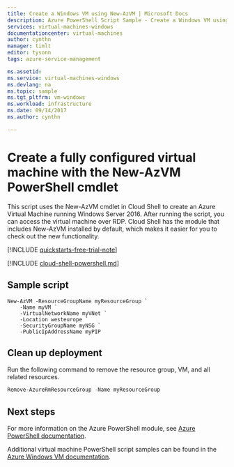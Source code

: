 ```yaml
---
title: Create a Windows VM using New-AzVM | Microsoft Docs
description: Azure PowerShell Script Sample - Create a Windows VM using the New-AzVM cmdlet.
services: virtual-machines-windows
documentationcenter: virtual-machines
author: cynthn
manager: timlt
editor: tysonn
tags: azure-service-management

ms.assetid:
ms.service: virtual-machines-windows
ms.devlang: na
ms.topic: sample
ms.tgt_pltfrm: vm-windows
ms.workload: infrastructure
ms.date: 09/14/2017
ms.author: cynthn

---
```


# Create a fully configured virtual machine with the New-AzVM PowerShell cmdlet

This script uses the New-AzVM cmdlet in Cloud Shell to create an Azure Virtual Machine running Windows Server 2016. After running the script, you can access the virtual machine over RDP. Cloud Shell has the module that includes New-AzVM installed by default, which makes it easier for you to check out the new functionality.



[!INCLUDE [quickstarts-free-trial-note](../../../includes/quickstarts-free-trial-note.md)]

[!INCLUDE [cloud-shell-powershell.md](../../../includes/cloud-shell-powershell.md)]

## Sample script


```powershell-intereactive
New-AzVM -ResourceGroupName myResourceGroup `
    -Name myVM `
	-VirtualNetworkName myVNet `
	-Location westeurope `
	-SecurityGroupName myNSG `
	-PublicIpAddressName myPIP 
```


## Clean up deployment 

Run the following command to remove the resource group, VM, and all related resources.

```powershell
Remove-AzureRmResourceGroup -Name myResourceGroup
```


## Next steps

For more information on the Azure PowerShell module, see [Azure PowerShell documentation](/powershell/azure/overview).

Additional virtual machine PowerShell script samples can be found in the [Azure Windows VM documentation](../windows/powershell-samples.md?toc=%2fazure%2fvirtual-machines%2fwindows%2ftoc.json).
